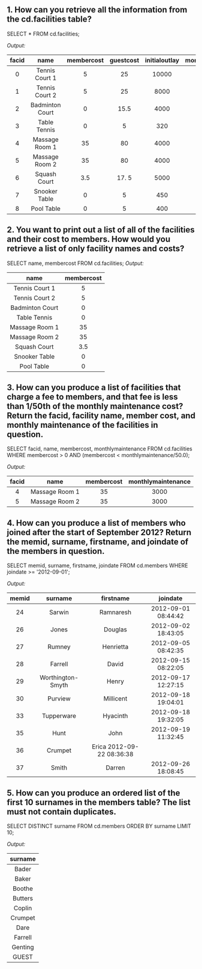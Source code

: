 ## 1. How can you retrieve all the information from the cd.facilities table?

SELECT * 
FROM cd.facilities; 

*Output:*

|facid|	name	|       membercost	|guestcost	|initialoutlay	|monthlymaintenance|
|:------------:|:----------:|:----------:|:-----------:|:----------:|:----------------------:|
|0	|Tennis Court 1 	|5|	25	|10000	 |200|
|1	|Tennis Court 2 	|5|	25	|8000	 |200|
|2	|Badminton Court	|0|	15.5	|4000	 |50|
|3	|Table Tennis|	0	|5|	320	|10| 
|4	|Massage Room 1	|35|	80	|4000	|3000|
|5	|Massage Room 2	|35|	80	|4000	|3000|
|6	|Squash Court	|3.5	|17. 5|	5000	|80       | 
|7	|Snooker Table	|0|	5	|450	|15|
|8	|Pool Table	|0	|5|	400	|15|



## 2. You want to print out a list of all of the facilities and their cost to members. How would you retrieve a list of only facility names and costs?

SELECT name, membercost 
FROM cd.facilities;
*Output:*

|name|	membercost|
|:------------:|:----------:|
|Tennis Court 1|	5|
|Tennis Court 2|	5|
|Badminton Court|	0|
|Table Tennis	|0|
|Massage Room 1	|35|
|Massage Room 2	|35|
|Squash Court	|3.5|
|Snooker Table|	0|
|Pool Table|	0|

## 3. How can you produce a list of facilities that charge a fee to members, and that fee is less than 1/50th of the monthly maintenance cost? Return the facid, facility name, member cost, and monthly maintenance of the facilities in question.

SELECT facid, name, membercost, monthlymaintenance
FROM cd.facilities
WHERE membercost > 0 
AND (membercost < monthlymaintenance/50.0);

*Output:*

|facid	|name|	membercost	|monthlymaintenance|
|:------------:|:------------:|:-------------------:|:------------------------:|
|4|	Massage Room 1	|35|	3000|
|5|	Massage Room 2	|35|	3000|


## 4. How can you produce a list of members who joined after the start of September 2012? Return the memid, surname, firstname, and joindate of the members in question.

SELECT memid, surname, firstname, joindate 
FROM cd.members 
WHERE joindate >= '2012-09-01';

*Output:*



|memid	|surname|	firstname|	joindate|
|:------------:|:-----------------:|:------------------------:|:------------------:|
|24|	Sarwin	|Ramnaresh	|2012-09-01 08:44:42|
|26|	Jones	|Douglas|	2012-09-02 18:43:05|
|27|	Rumney|	Henrietta|	2012-09-05 08:42:35|
|28|	Farrell	|David	|2012-09-15 08:22:05|
|29|	Worthington-Smyth|	Henry|	2012-09-17 12:27:15|
|30|	Purview	|Millicent	|2012-09-18 19:04:01|
|33|	Tupperware	|Hyacinth	|2012-09-18 19:32:05|
|35|	Hunt	|John	|2012-09-19 11:32:45|
|36|	Crumpet	|Erica	2012-09-22 08:36:38|
|37|	Smith	|Darren|	2012-09-26 18:08:45|


## 5. How can you produce an ordered list of the first 10 surnames in the members table? The list must not contain duplicates.


SELECT DISTINCT surname 
FROM cd.members
ORDER BY surname 
LIMIT 10;

*Output:*

|surname|
|:----------:|
|Bader|
|Baker|
|Boothe|
|Butters|
|Coplin|
|Crumpet|
|Dare|
|Farrell|
|Genting|
|GUEST|
